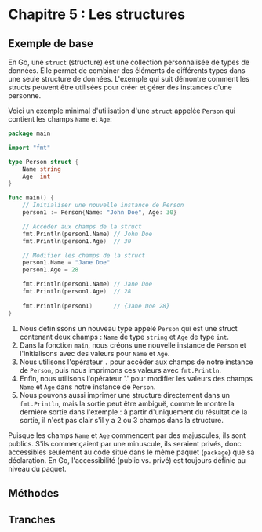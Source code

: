 # Chapitre 5 : Les structures

## Exemple de base

En Go, une `struct` (structure) est une collection personnalisée de types de données. Elle permet de combiner des
éléments de différents types dans une seule structure de données. L'exemple qui suit démontre comment les structs
peuvent être utilisées pour créer et gérer des instances d'une personne.

Voici un exemple minimal d'utilisation d'une `struct` appelée `Person` qui contient les champs `Name` et `Age`:

```go
package main

import "fmt"

type Person struct {
	Name string
	Age  int
}

func main() {
    // Initialiser une nouvelle instance de Person
	person1 := Person{Name: "John Doe", Age: 30}

	// Accéder aux champs de la struct
	fmt.Println(person1.Name) // John Doe
	fmt.Println(person1.Age)  // 30

	// Modifier les champs de la struct
	person1.Name = "Jane Doe"
	person1.Age = 28

	fmt.Println(person1.Name) // Jane Doe
	fmt.Println(person1.Age)  // 28
	
	fmt.Println(person1)      // {Jane Doe 28}
}
```

1. Nous définissons un nouveau type appelé `Person` qui est une struct contenant deux champs : `Name` de type `string`
   et `Age` de type `int`.
2. Dans la fonction `main`, nous créons une nouvelle instance de `Person` et l'initialisons avec des valeurs pour `Name`
   et `Age`.
3. Nous utilisons l'opérateur `.` pour accéder aux champs de notre instance de `Person`, puis nous imprimons ces valeurs
   avec `fmt.Println`.
4. Enfin, nous utilisons l'opérateur '.' pour modifier les valeurs des champs `Name` et `Age` dans notre instance
   de `Person`.
5. Nous pouvons aussi imprimer une structure directement dans un `fmt.Println`, mais la sortie peut être ambiguë, comme
   le montre la dernière sortie dans l'exemple : à partir d'uniquement du résultat de la sortie, il n'est pas clair s'il
   y a 2 ou 3 champs dans la structure.

Puisque les champs `Name` et `Age` commencent par des majuscules, ils sont publics. S'ils commençaient par une
minuscule, ils seraient privés, donc accessibles seulement au code situé dans le même paquet (`package`) que sa
déclaration. En Go, l'accessibilité (public vs. privé) est toujours définie au niveau du paquet.

## Méthodes

## Tranches



